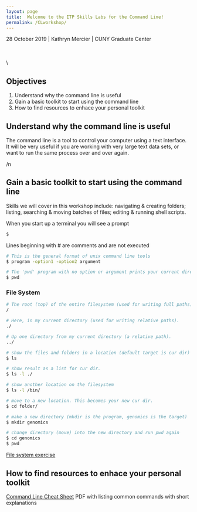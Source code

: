 ```yaml
---
layout: page
title:  Welcome to the ITP Skills Labs for the Command Line!
permalink: /CLworkshop/
---
```


28 October 2019 \| Kathryn Mercier \| CUNY Graduate Center

\
\
\
## __Objectives__

1. Understand why the command line is useful
2. Gain a basic toolkit to start using the command line
3. How to find resources to enhace your personal toolkit

## __Understand why the command line is useful__

The command line is a tool to control your computer using a text interface. It will be 
very useful if you are working with very large text data sets, or want to run the same
process over and over again. 

/n 
## __Gain a basic toolkit to start using the command line__

Skills we will cover in this workshop include: navigating & creating folders; 
listing, searching & moving batches of files; editing & running shell scripts. 

When you start up a terminal you will see a prompt

```bash
$ 
```

Lines beginning with # are comments and are not executed

```bash
# This is the general format of unix command line tools
$ program -option1 -option2 argument
```

```bash
# The 'pwd' program with no option or argument prints your current directory
$ pwd
```

### File System

```bash
# The root (top) of the entire filesystem (used for writing full paths).
/

# Here, in my current directory (used for writing relative paths).
./

# Up one directory from my current directory (a relative path).
../
```

```bash
# show the files and folders in a location (default target is cur dir)
$ ls 

# show result as a list for cur dir.
$ ls -l ./

# show another location on the filesystem
$ ls -l /bin/

# move to a new location. This becomes your new cur dir.
$ cd folder/
```
```bash
# make a new directory (mkdir is the program, genomics is the target)
$ mkdir genomics

# change directory (move) into the new directory and run pwd again
$ cd genomics
$ pwd
```
[File system exercise](/FSexercise)

## How to find resources to enhace your personal toolkit

[Command Line Cheat Sheet](https://www.git-tower.com/blog/command-line-cheat-sheet/) PDF with listing common commands with short explanations


